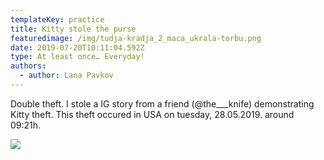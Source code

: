 ```yaml
---
templateKey: practice
title: Kitty stole the purse
featuredimage: /img/tudja-kradja_2_maca_ukrala-torbu.png
date: 2019-07-20T10:11:04.592Z
type: At least once… Everyday!
authors:
  - author: Lana Pavkov
---
```

Double theft. I stole a IG story from a friend (@the___knife) demonstrating Kitty theft. This theft occured in USA on tuesday, 28.05.2019. around 09:21h.



![](/img/tudja-kradja_2_maca_ukrala-torbu.png)
